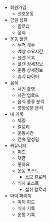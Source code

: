 - 회원가입
	- 선호운동
- 금일 섭취
	- 칼로리
	- 음식
- 운동 플랜
	- 누적 개수
	- 예상 소요시간
	- 플랜 목록
	- 플랜 상세정보
	- 운동 상세정보
	- 휴식 타이머
- 음식
	- 사진 촬영
	- 사진 업로드
	- 음식 종류 분석
	- 영양성분 분석
- 내 기록
	- 체중
	- 칼로리
	- 운동시간
	- 연속 달성일
- 커뮤니티
	- 피드
	- 댓글
	- 좋아요
	- 운동 포스트
		- 소모 칼로리
	- 식사 포스트
		- 섭취 칼로리
- 마이 페이지
	- 마이 피드
	- 식사 기록
	- 운동 기록